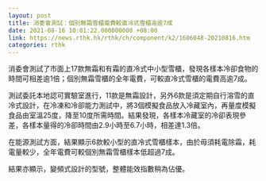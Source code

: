 ```yaml
---
layout: post
title: 消委會測試：個別無霜雪櫃電費較直冷式雪櫃高逾7成
date: 2021-08-16 10:01:22.000000000 +08:00
link: https://news.rthk.hk/rthk/ch/component/k2/1606048-20210816.htm
categories: rthk
---
```


消委會測試了市面上17款無霜和有霜的直冷式中小型雪櫃，發現各樣本冷卻食物的時間可相差逾1倍；個別無霜雪櫃的全年電費，可較直冷式雪櫃的電費高逾7成。

測試委託本地認可實驗室進行，11款是無霜設計，另外6款是須定期自行溶雪的直冷式設計，在冷凍和冷卻能力測試中，將3個模擬食品放入冷藏室內，再量度模擬食品由室溫25度，降至10度所需時間。結果發現，各樣本冷藏室的冷卻表現參差，各樣本量得的冷卻時間由2.9小時至6.7小時，相差達1.3倍。

在能源測試方面，結果顯示6款較小型的直冷式雪櫃樣本，由於毋須耗電除霜，耗電量較少，全年電費可較個別無霜雪櫃樣本低超過7成。

結果亦顯示，變頻式設計的型號，整體能效指數稍為佔優。
